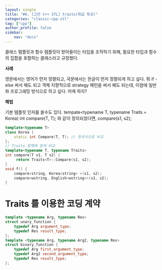 ```yaml
---
layout: single
title: "#6. [고전 C++ STL] traits(취급 특성)"
categories: "classic-cpp-stl"
tag: ["cpp"]
author_profile: false
sidebar: 
    nav: "docs"
---
```



클래스 템플릿과 함수 템플릿이 받아들이는 타입을 조작하기 위해, 필요한 타입과 함수의 집합을 포함하는 클래스라고 규정했다.

**사례**

영문에서는 영어가 먼저 정렬되고, 국문에서는 한글이 먼저 정렬되게 하고 싶다. 뭐 if - else 써서 해도 되고 객체 지향적으로 strategy 패턴을 써서 해도 되는데, 이참에 일반화
프로그래밍 방식으로 하고 싶다. 어케 하지?

**해법**

기본 템플릿 인자를 쓸수도 있다.
tempate<typename T, typename Traits = Korea<T>)
int compare(T, T); 와 같이 정의되었다면, compare(s1, s2);

```cpp
template<typename T>
class Korea { 
    static int Compare(T, T); // 한국식으로 비교
};
// Traits 정책에 맞게 비교
template<typename T, typename Traits>
int compare(T s1, T s2) {
     return Traits<T>::Compare(s1, s2); 
}
void f() { 
    compare<string, Korea<string> >(s1, s2); 
    compare<wstring, English<wstring>>(s1, s2); 
}
```

# Traits 를 이용한 코딩 계약

```cpp
template <typename Arg, typename Res>
struct unary_function {
    typedef Arg argument_type; 
    typedef Res result_type; 
};
template <typename Arg, typename Arg2, typename Res>
struct binary_function {
    typedef Arg first_argument_type; 
    typedef Arg2 second_argument_type; 
    typedef Res result_type; 
};
```